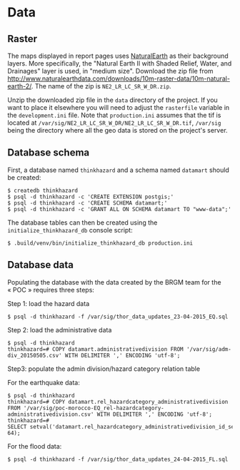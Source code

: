 Data
====

Raster
------

The maps displayed in report pages uses [NaturalEarth](http://www.naturalearthdata.com/) as their background layers. More specifically, the "Natural Earth II with Shaded Relief, Water, and Drainages" layer is used, in "medium size". Download the zip file from http://www.naturalearthdata.com/downloads/10m-raster-data/10m-natural-earth-2/.  The name of the zip is `NE2_LR_LC_SR_W_DR.zip`.

Unzip the downloaded zip file in the `data` directory of the project. If you want to place it elsewhere you will need to adjust the `rasterfile` variable in the `development.ini` file. Note that `production.ini` assumes that the tif is located at `/var/sig/NE2_LR_LC_SR_W_DR/NE2_LR_LC_SR_W_DR.tif`, `/var/sig` being the directory where all the geo data is stored on the project's server.

Database schema
---------------

First, a database named `thinkhazard` and a schema named `datamart` should be
created:

```shell
$ createdb thinkhazard
$ psql -d thinkhazard -c 'CREATE EXTENSION postgis;'
$ psql -d thinkhazard -c 'CREATE SCHEMA datamart;'
$ psql -d thinkhazard -c 'GRANT ALL ON SCHEMA datamart TO "www-data";'
```

The database tables can then be created using the `initialize_thinkhazard_db`
console script:

```shell
$ .build/venv/bin/initialize_thinkhazard_db production.ini
```

Database data
-------------

Populating the database with the data created by the BRGM team for the « POC » requires three steps:

Step 1: load the hazard data

```shell
$ psql -d thinkhazard -f /var/sig/thor_data_updates_23-04-2015_EQ.sql
```

Step 2: load the administrative data

```shell
$ psql -d thinkhazard
thinkhazard=# COPY datamart.administrativedivision FROM '/var/sig/adm-div_20150505.csv' WITH DELIMITER ',' ENCODING 'utf-8';
```

Step3: populate the admin division/hazard category relation table

For the earthquake data:

```shell
$ psql -d thinkhazard
thinkhazard=# COPY datamart.rel_hazardcategory_administrativedivision FROM '/var/sig/poc-morocco-EQ_rel-hazardcategory-administrativedivision.csv' WITH DELIMITER ',' ENCODING 'utf-8';
thinkhazard=# SELECT setval('datamart.rel_hazardcategory_administrativedivision_id_seq', 64);
```

For the flood data:

```shell
$ psql -d thinkhazard -f /var/sig/thor_data_updates_24-04-2015_FL.sql
```

